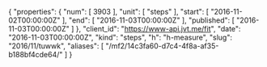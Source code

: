 {
  "properties": {
    "num": [
      3903
    ],
    "unit": [
      "steps"
    ],
    "start": [
      "2016-11-02T00:00:00Z"
    ],
    "end": [
      "2016-11-03T00:00:00Z"
    ],
    "published": [
      "2016-11-03T00:00:00Z"
    ]
  },
  "client_id": "https://www-api.jvt.me/fit",
  "date": "2016-11-03T00:00:00Z",
  "kind": "steps",
  "h": "h-measure",
  "slug": "2016/11/tuwwk",
  "aliases": [
    "/mf2/14c3fa60-d7c4-4f8a-af35-b188bf4cde64/"
  ]
}
